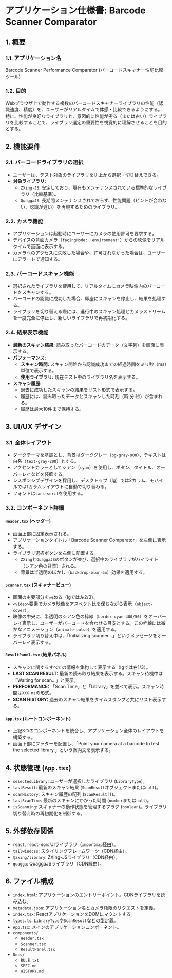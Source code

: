 # アプリケーション仕様書: Barcode Scanner Comparator

## 1. 概要

### 1.1. アプリケーション名
Barcode Scanner Performance Comparator (バーコードスキャナー性能比較ツール)

### 1.2. 目的
Webブラウザ上で動作する複数のバーコードスキャナーライブラリの性能（認識速度、精度）を、ユーザーがリアルタイムで体感・比較できるようにする。
特に、性能が良好なライブラリと、意図的に性能が劣る（または古い）ライブラリを比較することで、ライブラリ選定の重要性を視覚的に理解させることを目的とする。

## 2. 機能要件

### 2.1. バーコードライブラリの選択
- ユーザーは、テスト対象のライブラリをUI上から選択・切り替えできる。
- **対象ライブラリ:**
  - `ZXing-JS`: 安定しており、現在もメンテナンスされている標準的なライブラリ（比較基準）。
  - `QuaggaJS`: 長期間メンテナンスされておらず、性能問題（ピントが合わない、認識が遅い）を再現するためのライブラリ。

### 2.2. カメラ機能
- アプリケーションは起動時にユーザーにカメラの使用許可を要求する。
- デバイスの背面カメラ（`facingMode: 'environment'`）からの映像をリアルタイムで画面に表示する。
- カメラへのアクセスに失敗した場合や、許可されなかった場合は、ユーザーにアラートで通知する。

### 2.3. バーコードスキャン機能
- 選択されたライブラリを使用して、リアルタイムにカメラ映像内のバーコードをスキャンする。
- バーコードの認識に成功した場合、即座にスキャンを停止し、結果を処理する。
- ライブラリを切り替える際には、進行中のスキャン処理とカメラストリームを一度完全に停止し、新しいライブラリで再初期化する。

### 2.4. 結果表示機能
- **最新のスキャン結果:** 読み取ったバーコードのデータ（文字列）を画面に表示する。
- **パフォーマンス:**
  - **スキャン時間:** スキャン開始から認識成功までの経過時間をミリ秒（ms）単位で表示する。
  - **使用ライブラリ:** 現在テスト中のライブラリ名を表示する。
- **スキャン履歴:**
  - 過去に成功したスキャンの結果をリスト形式で表示する。
  - 履歴には、読み取ったデータとスキャンした時刻（時:分:秒）が含まれる。
  - 履歴は最大10件まで保持する。

## 3. UI/UX デザイン

### 3.1. 全体レイアウト
- ダークテーマを基調とし、背景はダークグレー（`bg-gray-900`）、テキストは白系（`text-gray-200`）とする。
- アクセントカラーとしてシアン（`cyan`）を使用し、ボタン、タイトル、オーバーレイなどを装飾する。
- レスポンシブデザインを採用し、デスクトップ（lg）では2カラム、モバイルでは1カラムレイアウトに自動で切り替わる。
- フォントは`sans-serif`を使用する。

### 3.2. コンポーネント詳細

#### `Header.tsx` (ヘッダー)
- 画面上部に固定表示される。
- アプリケーションタイトル「Barcode Scanner Comparator」を左側に表示する。
- ライブラリ選択ボタンを右側に配置する。
  - `ZXing`と`QuaggaJS`のボタンが並び、選択中のライブラリがハイライト（シアン色の背景）される。
  - 背景は半透明のぼかし（`backdrop-blur-sm`）効果を適用する。

#### `Scanner.tsx` (スキャナービュー)
- 画面の主要部分を占める（lgでは左2/3）。
- `<video>`要素でカメラ映像をアスペクト比を保ちながら表示（`object-cover`）。
- 映像の中央に、半透明のシアン色の枠線（`border-cyan-400/50`）をオーバーレイ表示し、ユーザーがバーコードを合わせる目安とする。この枠線には微かなアニメーション（`animate-pulse`）を適用する。
- ライブラリ切り替え中は、「Initializing scanner...」というメッセージをオーバーレイ表示する。

#### `ResultPanel.tsx` (結果パネル)
- スキャンに関するすべての情報を集約して表示する（lgでは右1/3）。
- **LAST SCAN RESULT:** 最新の読み取り結果を表示する。スキャン待機中は「Waiting for scan...」と表示。
- **PERFORMANCE:** 「Scan Time」と「Library」を並べて表示。スキャン時間は`XXX ms`の形式。
- **SCAN HISTORY:** 過去のスキャン結果をタイムスタンプと共にリスト表示する。

#### `App.tsx` (ルートコンポーネント)
- 上記3つのコンポーネントを統合し、アプリケーション全体のレイアウトを構築する。
- 画面下部にフッターを配置し、「Point your camera at a barcode to test the selected library.」という案内文を表示する。

## 4. 状態管理 (`App.tsx`)

- `selectedLibrary`: ユーザーが選択したライブラリ (`LibraryType`)。
- `lastResult`: 最新のスキャン結果 (`ScanResult`オブジェクトまたは`null`)。
- `scanHistory`: スキャン履歴の配列 (`ScanResult[]`)。
- `lastScanTime`: 最新のスキャンにかかった時間 (`number`または`null`)。
- `isScanning`: スキャナーの動作状態を管理するフラグ (`boolean`)。ライブラリ切り替え時の再初期化を制御する。

## 5. 外部依存関係

- `react`, `react-dom`: UIライブラリ（`importmap`経由）。
- `tailwindcss`: スタイリングフレームワーク（CDN経由）。
- `@zxing/library`: ZXing-JSライブラリ（CDN経由）。
- `quagga`: QuaggaJSライブラリ（CDN経由）。

## 6. ファイル構成

- `index.html`: アプリケーションのエントリーポイント。CDNライブラリを読み込む。
- `metadata.json`: アプリケーション名とカメラ権限のリクエストを定義。
- `index.tsx`: ReactアプリケーションをDOMにマウントする。
- `types.ts`: `LibraryType`や`ScanResult`などの型定義。
- `App.tsx`: メインのアプリケーションコンポーネント。
- `components/`
  - `Header.tsx`
  - `Scanner.tsx`
  - `ResultPanel.tsx`
- `Docs/`
  - `RULE.txt`
  - `SPEC.md`
  - `HISTORY.md`
